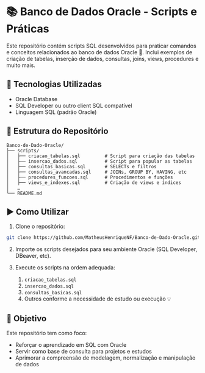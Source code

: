# 📚 Banco de Dados Oracle - Scripts e Práticas

Este repositório contém scripts SQL desenvolvidos para praticar comandos e conceitos relacionados ao banco de dados Oracle 🧠. Inclui exemplos de criação de tabelas, inserção de dados, consultas, joins, views, procedures e muito mais.

## 🧰 Tecnologias Utilizadas
- Oracle Database
- SQL Developer ou outro client SQL compatível
- Linguagem SQL (padrão Oracle)

## 📁 Estrutura do Repositório
```
Banco-de-Dado-Oracle/
├── scripts/
│   ├── criacao_tabelas.sql         # Script para criação das tabelas
│   ├── insercao_dados.sql          # Script para popular as tabelas
│   ├── consultas_basicas.sql       # SELECTs e filtros
│   ├── consultas_avancadas.sql     # JOINs, GROUP BY, HAVING, etc
│   ├── procedures_funcoes.sql      # Procedimentos e funções
│   ├── views_e_indexes.sql         # Criação de views e índices
│   …
└── README.md
```

## ▶️ Como Utilizar
1. Clone o repositório:
```bash
git clone https://github.com/MatheusHenriqueNF/Banco-de-Dado-Oracle.git
```

2. Importe os scripts desejados para seu ambiente Oracle (SQL Developer, DBeaver, etc).

3. Execute os scripts na ordem adequada:
   1. `criacao_tabelas.sql`
   2. `insercao_dados.sql`
   3. `consultas_basicas.sql`
   4. Outros conforme a necessidade de estudo ou execução 💡

## 🎯 Objetivo
Este repositório tem como foco:
- Reforçar o aprendizado em SQL com Oracle
- Servir como base de consulta para projetos e estudos
- Aprimorar a compreensão de modelagem, normalização e manipulação de dados
